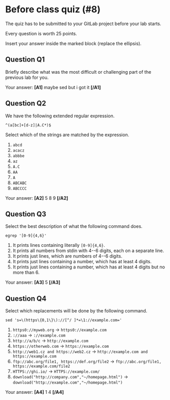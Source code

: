 # Before class quiz (#8)

The quiz has to be submitted to your GitLab project before your lab starts.

Every question is worth 25 points.

Insert your answer inside the marked block (replace the ellipsis).



## Question Q1

Briefly describe what was the most difficult or challenging part of the
previous lab for you.

Your answer: **[A1]** maybe sed but i got it **[/A1]**



## Question Q2

We have the following extended regular expression.

```
^(a[bc]+[d-z]|A.C*)$
```

Select which of the strings are matched by the expression.

1. `abcd`
2. `acacz`
3. `abbbe`
4. `az`
5. `A.C`
6. `AA`
7. `A`
8. `ABCABC`
9. `ABCCCC`

Your answer: **[A2]** 5 8 9 **[/A2]**



## Question Q3

Select the best description of what the following command does.

```
egrep '[0-9]{4,6}'
```

1. It prints lines containing literally `[0-9]{4,6}`.
2. It prints all numbers from stdin with 4--6 digits, each on a separate line.
3. It prints just lines, which are numbers of 4--6 digits.
4. It prints just lines containing a number, which has at least 4 digits.
5. It prints just lines containing a number, which has at least 4 digits but no more than 6.

Your answer: **[A3]** 5 **[/A3]**



## Question Q4

Select which replacements will be done by the following command.

```
sed 's=\(https\{0,1\}\)://[^/ ]*=\1://example.com='
```

1. `https0://myweb.org` -> `https0://example.com`
2. `://aaa` -> `://example.com`
3. `http://a/b/c` -> `http://example.com`
4. `https://otherweb.com` -> `https://example.com`
5. `http://web1.cz and https://web2.cz` -> `http://example.com and https://example.com`
6. `ftp://abc.org/file1, https://def.org/file2` -> `ftp://abc.org/file1, https://example.com/file2`
7. `HTTPS://ghi.io/` -> `HTTPS://example.com/`
8. `download("http://company.com","~/homepage.html")` -> `download("http://example.com","~/homepage.html")`

Your answer: **[A4]** 1 4 **[/A4]**



